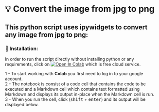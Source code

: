 # 💡 Convert the image from jpg to png


## This python script uses ipywidgets to convert any image from jpg to png:


### 🔧 Installation:

In order to run the script directly without installing python or any requirements, click on [![Open In Colab](https://colab.research.google.com/assets/colab-badge.svg)](https://colab.research.google.com/github/BatoolMM/code-n-stitch/blob/master/Convert_jpg_to_png/main.ipynb)
 which is free cloud service.
 
 
1 - To start working with **Colab** you first need to log in to your google account.\
2 - The notebook is consist of a code cell that contains the code to be executed and a Markdown cell which contains text formatted using Markdown and displays its output in-place when the Markdown cell is run.\
3 - When you run the cell, click (<kbd>shift</kbd> + <kbd>enter</kbd>) and its output will be displayed below.
